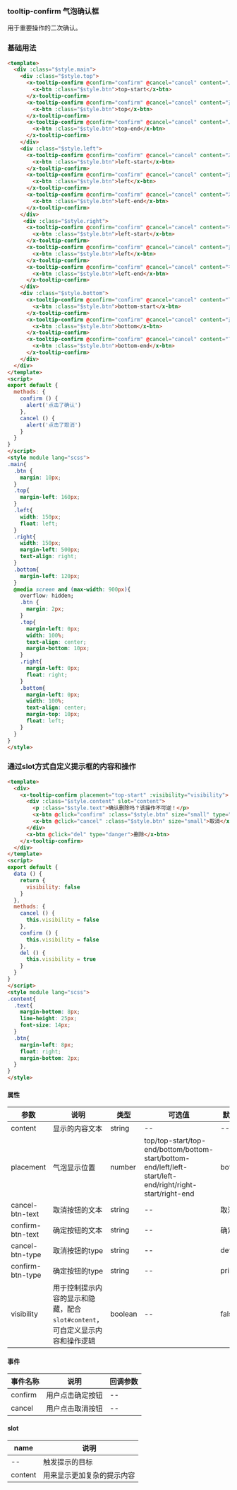 ### tooltip-confirm 气泡确认框
用于重要操作的二次确认。

### 基础用法
```html
<template>
  <div :class="$style.main">
    <div :class="$style.top">
      <x-tooltip-confirm @confirm="confirm" @cancel="cancel" content="上左对齐位置 placement=top-start" placement="top-start">
        <x-btn :class="$style.btn">top-start</x-btn>
      </x-tooltip-confirm>
      <x-tooltip-confirm @confirm="confirm" @cancel="cancel" content="正上方位置 placement=top" placement="top">
        <x-btn :class="$style.btn">top</x-btn>
      </x-tooltip-confirm>
      <x-tooltip-confirm @confirm="confirm" @cancel="cancel" content="上右对齐位置 placement=top-end" placement="top-end">
        <x-btn :class="$style.btn">top-end</x-btn>
      </x-tooltip-confirm>
    </div>
    <div :class="$style.left">
      <x-tooltip-confirm @confirm="confirm" @cancel="cancel" content="左上对齐位置placement=left-start" placement="left-start">
        <x-btn :class="$style.btn">left-start</x-btn>
      </x-tooltip-confirm>
      <x-tooltip-confirm @confirm="confirm" @cancel="cancel" content="正左方位置placement=left" placement="left">
        <x-btn :class="$style.btn">left</x-btn>
      </x-tooltip-confirm>
      <x-tooltip-confirm @confirm="confirm" @cancel="cancel" content="左下对齐位置placement=left-end" placement="left-end">
        <x-btn :class="$style.btn">left-end</x-btn>
      </x-tooltip-confirm>
    </div>
     <div :class="$style.right">
      <x-tooltip-confirm @confirm="confirm" @cancel="cancel" content="右上对齐位置placement=right-start" placement="right-start">
        <x-btn :class="$style.btn">left-start</x-btn>
      </x-tooltip-confirm>
      <x-tooltip-confirm @confirm="confirm" @cancel="cancel" content="正右方位置placement=right" placement="right">
        <x-btn :class="$style.btn">left</x-btn>
      </x-tooltip-confirm>
      <x-tooltip-confirm @confirm="confirm" @cancel="cancel" content="右下对齐位置placement=right-end" placement="right-end">
        <x-btn :class="$style.btn">left-end</x-btn>
      </x-tooltip-confirm>
    </div>
    <div :class="$style.bottom">
      <x-tooltip-confirm @confirm="confirm" @cancel="cancel" content="下左对齐位置 placement=bottom-start" placement="bottom-start">
        <x-btn :class="$style.btn">bottom-start</x-btn>
      </x-tooltip-confirm>
      <x-tooltip-confirm @confirm="confirm" @cancel="cancel" content="正下方位置 placement=bottom" placement="bottom">
        <x-btn :class="$style.btn">bottom</x-btn>
      </x-tooltip-confirm>
      <x-tooltip-confirm @confirm="confirm" @cancel="cancel" content="下右对齐位置 placement=bottom-end" placement="bottom-end">
        <x-btn :class="$style.btn">bottom-end</x-btn>
      </x-tooltip-confirm>
    </div>
  </div>
</template>
<script>
export default {
  methods: {
    confirm () {
      alert('点击了确认')
    },
    cancel () {
      alert('点击了取消')
    }
  }
}
</script>
<style module lang="scss">
.main{
  .btn {
    margin: 10px;
  }
  .top{
    margin-left: 160px; 
  }
  .left{
    width: 150px;
    float: left;
  }
  .right{
    width: 150px;
    margin-left: 500px; 
    text-align: right;
  }
  .bottom{
    margin-left: 120px; 
  }
  @media screen and (max-width: 900px){
    overflow: hidden;
    .btn {
      margin: 2px;
    }
    .top{
      margin-left: 0px;
      width: 100%;
      text-align: center;
      margin-bottom: 10px;
    }
    .right{
      margin-left: 0px;
      float: right;
    }
    .bottom{
      margin-left: 0px;
      width: 100%;
      text-align: center;
      margin-top: 10px;
      float: left;
    }
  }
}
</style>
```

### 通过slot方式自定义提示框的内容和操作
```html
<template>
  <div>
    <x-tooltip-confirm placement="top-start" :visibility="visibility">
      <div :class="$style.content" slot="content">
        <p :class="$style.text">确认删除吗？该操作不可逆！</p>
        <x-btn @click="confirm" :class="$style.btn" size="small" type="danger">删除</x-btn>
        <x-btn @click="cancel" :class="$style.btn" size="small">取消</x-btn>
      </div>
      <x-btn @click="del" type="danger">删除</x-btn>
    </x-tooltip-confirm>
  </div>
</template>
<script>
export default {
  data () {
    return {
      visibility: false
    }
  },
  methods: {
    cancel () {
      this.visibility = false
    },
    confirm () {
      this.visibility = false
    },
    del () {
      this.visibility = true
    }
  }
}
</script>
<style module lang="scss">
.content{
  .text{
    margin-bottom: 8px;
    line-height: 25px;
    font-size: 14px;
  }
  .btn{
    margin-left: 8px;
    float: right;
    margin-bottom: 2px;
  }
}
</style>
```

#### 属性
| 参数      | 说明    | 类型      | 可选值       | 默认值   |
|---------- |-------- |---------- |-------------  |-------- |
| content  | 显示的内容文本 | string  |   -- |    --     |
| placement  | 气泡显示位置 |  number  |  top/top-start/top-end/bottom/bottom-start/bottom-end/left/left-start/left-end/right/right-start/right-end |    bottom     |
| cancel-btn-text  | 取消按钮的文本 | string  |   -- |    取消     |
| confirm-btn-text  | 确定按钮的文本 | string  |   -- |    确定     |
| cancel-btn-type  | 取消按钮的type | string  |   -- |    default     |
| confirm-btn-type  | 确定按钮的type | string  |   -- |    primary     |
| visibility  |  用于控制提示内容的显示和隐藏，配合`slot#content`，可自定义显示内容和操作逻辑 | boolean  |    --     |  false     |

#### 事件
| 事件名称      | 说明    | 回调参数  |
|---------- |-------- |---------- |
| confirm | 用户点击确定按钮 | --  |
| cancel | 用户点击取消按钮 | --  |

#### slot
| name      | 说明    |
|---------- |-------- |
| --  | 触发提示的目标 |
| content  | 用来显示更加复杂的提示内容 |